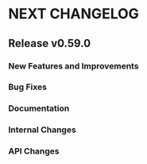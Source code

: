 # NEXT CHANGELOG

## Release v0.59.0

### New Features and Improvements

### Bug Fixes

### Documentation

### Internal Changes

### API Changes
